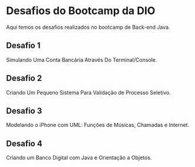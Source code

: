 # Desafios do Bootcamp da DIO
Aqui temos os desafios realizados no bootcamp de Back-end Java.

## Desafio 1
Simulando Uma Conta Bancária Através Do Terminal/Console.

## Desafio 2
Criando Um Pequeno Sistema Para Validação de Processo Seletivo.

## Desafio 3
Modelando o iPhone com UML: Funções de Músicas, Chamadas e Internet.

## Desafio 4
Criando um Banco Digital com Java e Orientação a Objetos.
